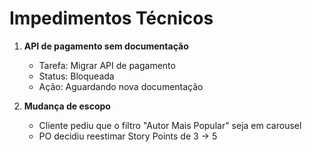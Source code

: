 # Impedimentos Técnicos

1. **API de pagamento sem documentação**
   - Tarefa: Migrar API de pagamento
   - Status: Bloqueada
   - Ação: Aguardando nova documentação

2. **Mudança de escopo**
   - Cliente pediu que o filtro "Autor Mais Popular" seja em carousel
   - PO decidiu reestimar Story Points de 3 → 5
